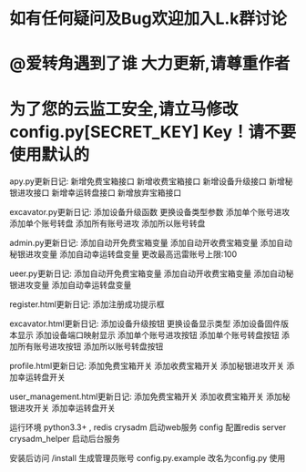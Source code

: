 # 如有任何疑问及Bug欢迎加入L.k群讨论
# @爱转角遇到了谁 大力更新,请尊重作者
# 为了您的云监工安全,请立马修改config.py[SECRET_KEY] Key！请不要使用默认的
apy.py更新日记:
新增免费宝箱接口
新增收费宝箱接口
新增设备升级接口
新增秘银进攻接口
新增幸运转盘接口
新增放弃宝箱接口

excavator.py更新日记:
添加设备升级函数
更换设备类型参数
添加单个账号进攻
添加单个账号转盘
添加所有账号进攻
添加所以账号转盘

admin.py更新日记:
添加自动开免费宝箱变量
添加自动开收费宝箱变量
添加自动秘银进攻变量
添加自动幸运转盘变量
更改最高迅雷账号上限:100

ueer.py更新日记:
添加自动开免费宝箱变量
添加自动开收费宝箱变量
添加自动秘银进攻变量
添加自动幸运转盘变量

register.html更新日记:
添加注册成功提示框

excavator.html更新日记:
添加设备升级按钮
更换设备显示类型
添加设备固件版本显示
添加设备端口映射显示
添加单个账号进攻按钮
添加单个账号转盘按钮
添加所有账号进攻按钮
添加所以账号转盘按钮

profile.html更新日记:
添加免费宝箱开关
添加收费宝箱开关
添加秘银进攻开关
添加幸运转盘开关

user_management.html更新日记:
添加免费宝箱开关
添加收费宝箱开关
添加秘银进攻开关
添加幸运转盘开关

运行环境 python3.3+ , redis
crysadm 启动web服务
config 配置redis server
crysadm_helper 启动后台服务

安装后访问 /install 生成管理员账号
config.py.example 改名为config.py 使用
